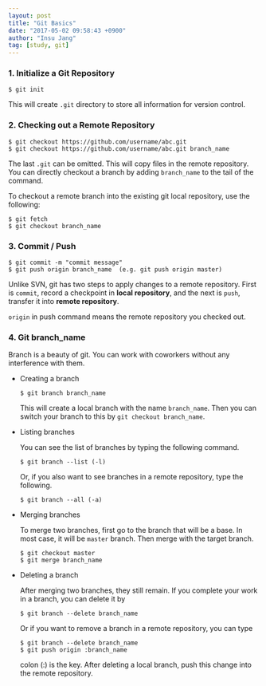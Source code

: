 ```yaml
---
layout: post
title: "Git Basics"
date: "2017-05-02 09:58:43 +0900"
author: "Insu Jang"
tag: [study, git]
---
```


### 1. Initialize a Git Repository

```
$ git init
```

This will create `.git` directory to store all information for version control.

### 2. Checking out a Remote Repository

```
$ git checkout https://github.com/username/abc.git
$ git checkout https://github.com/username/abc.git branch_name
```

The last `.git` can be omitted. This will copy files in the remote repository. You can directly checkout a branch by adding `branch_name` to the tail of the command.

To checkout a remote branch into the existing git local repository, use the following:

```
$ git fetch
$ git checkout branch_name
```

### 3. Commit / Push

```
$ git commit -m "commit message"
$ git push origin branch_name  (e.g. git push origin master)
```

Unlike SVN, git has two steps to apply changes to a remote repository. First is `commit`, record a checkpoint in **local repository**, and the next is `push`, transfer it into **remote repository**.

`origin` in push command means the remote repository you checked out.

### 4. Git branch_name

Branch is a beauty of git. You can work with coworkers without any interference with them.

- Creating a branch

    ```
    $ git branch branch_name
    ```

    This will create a local branch with the name `branch_name`. Then you can switch your branch to this by `git checkout branch_name`.

- Listing branches

    You can see the list of branches by typing the following command.

    ```
    $ git branch --list (-l)
    ```

    Or, if you also want to see branches in a remote repository, type the following.

    ```
    $ git branch --all (-a)
    ```

- Merging branches

    To merge two branches, first go to the branch that will be a base. In most case, it will be `master` branch. Then merge with the target branch.

    ```
    $ git checkout master
    $ git merge branch_name
    ```

- Deleting a branch

    After merging two branches, they still remain. If you complete your work in a branch, you can delete it by

    ```
    $ git branch --delete branch_name
    ```

    Or if you want to remove a branch in a remote repository, you can type

    ```
    $ git branch --delete branch_name
    $ git push origin :branch_name
    ```

    colon (:) is the key.
    After deleting a local branch, push this change into the remote repository.
